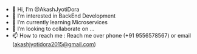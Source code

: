 - 👋 Hi, I’m @AkashJyotiDora
- 👀 I’m interested in BackEnd Development
- 🌱 I’m currently learning Microservices
- 💞️ I’m looking to collaborate on ...
- 📫 How to reach me : Reach me over phone (+91 9556578567) or email (akashjyotidora2015@gmail.com)

<!---
AkashJyotiDora/AkashJyotiDora is a ✨ special ✨ repository because its `README.md` (this file) appears on your GitHub profile.
You can click the Preview link to take a look at your changes.
--->
